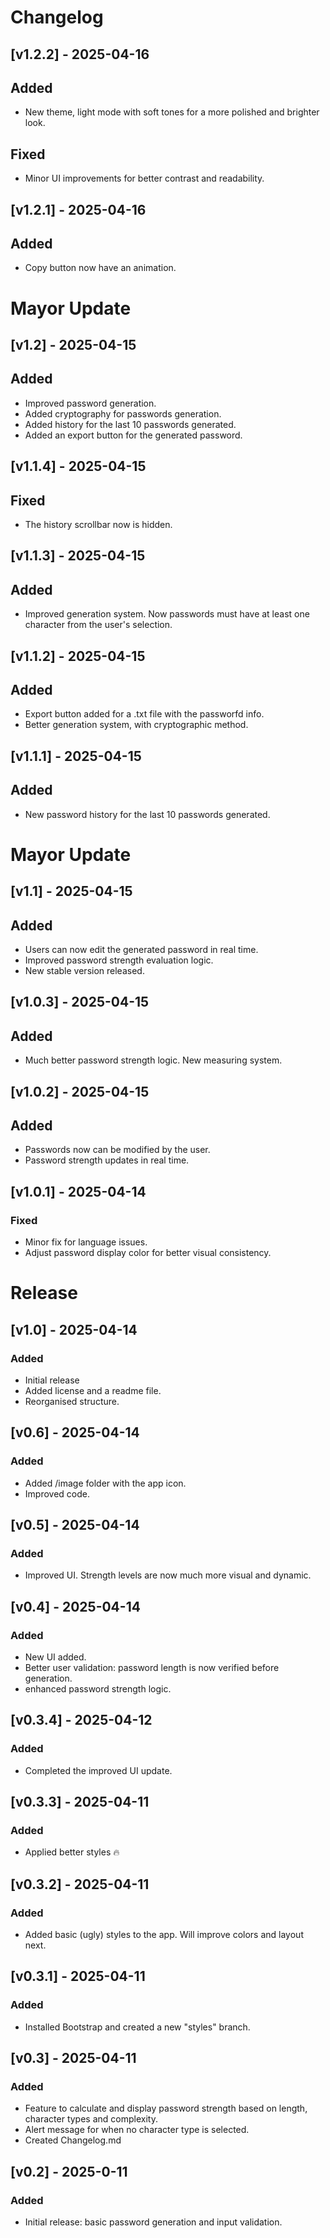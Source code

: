 # Changelog

## [v1.2.2] - 2025-04-16
## Added
- New theme, light mode with soft tones for a more polished and brighter look.
## Fixed
- Minor UI improvements for better contrast and readability.

## [v1.2.1] - 2025-04-16
## Added
- Copy button now have an animation. 

# Mayor Update
## [v1.2] - 2025-04-15
## Added
- Improved password generation.
- Added cryptography for passwords generation.
- Added history for the last 10 passwords generated.
- Added an export button for the generated password.

## [v1.1.4] - 2025-04-15
## Fixed
- The history scrollbar now is hidden.

## [v1.1.3] - 2025-04-15
## Added
- Improved generation system. Now passwords must have at least one character from the user's selection.

## [v1.1.2] - 2025-04-15
## Added
- Export button added for a .txt file with the passworfd info.
- Better generation system, with cryptographic method.

## [v1.1.1] - 2025-04-15
## Added
- New password history for the last 10 passwords generated.

# Mayor Update
## [v1.1] - 2025-04-15
## Added
- Users can now edit the generated password in real time.
- Improved password strength evaluation logic.
- New stable version released.

## [v1.0.3] - 2025-04-15
## Added
- Much better password strength logic. New measuring system.

## [v1.0.2] - 2025-04-15
## Added
- Passwords now can be modified by the user.
- Password strength updates in real time.

## [v1.0.1] - 2025-04-14
### Fixed
- Minor fix for language issues.
- Adjust password display color for better visual consistency.

# Release
## [v1.0] - 2025-04-14
### Added
- Initial release
- Added license and a readme file. 
- Reorganised structure.

## [v0.6] - 2025-04-14
### Added
- Added /image folder with the app icon.
- Improved code.

## [v0.5] - 2025-04-14
### Added
- Improved UI. Strength levels are now much more visual and dynamic.

## [v0.4] - 2025-04-14
### Added
- New UI added.
- Better user validation: password length is now verified before generation.
- enhanced password strength logic.

## [v0.3.4] - 2025-04-12
### Added
- Completed the improved UI update.

## [v0.3.3] - 2025-04-11
### Added
- Applied better styles 🔥

## [v0.3.2] - 2025-04-11
### Added
- Added basic (ugly) styles to the app. Will improve colors and layout next.

## [v0.3.1] - 2025-04-11
### Added
- Installed Bootstrap and created a new "styles" branch.

## [v0.3] - 2025-04-11
### Added
- Feature to calculate and display password strength based on length, character types and complexity.
- Alert message for when no character type is selected.
- Created Changelog.md

## [v0.2] - 2025-0-11
### Added
- Initial release: basic password generation and input validation.